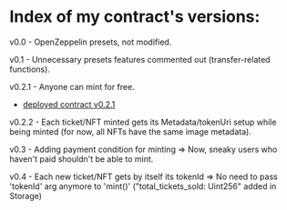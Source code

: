 # Index of my contract's versions:

v0.0 - OpenZeppelin presets, not modified.

v0.1 - Unnecessary presets features commented out (transfer-related functions).

v0.2.1 - Anyone can mint for free.

- [deployed contract v0.2.1](https://testnet.starkscan.co/contract/0x00d8f75edfed347830a637898b5110cdd2f287761660d572360f29f3548cdae9)

v0.2.2 - Each ticket/NFT minted gets its Metadata/tokenUri setup while being minted (for now, all NFTs have the same image metadata).

v0.3 - Adding payment condition for minting => Now, sneaky users who haven't paid shouldn't be able to mint.

v0.4 - Each new ticket/NFT gets by itself its tokenId => No need to pass 'tokenId' arg anymore to 'mint()' ("total_tickets_sold: Uint256" added in Storage)
